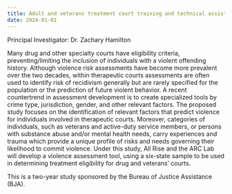```yaml
---
title: Adult and veterans treatment court training and technical assistance (2024-2025)
date: 2024-01-01
---
```


Principal Investigator: Dr. Zachary Hamilton

<!--more-->

Many drug and other specialty courts have eligibility criteria, preventing/limiting the inclusion of individuals with a violent offending history. Although violence risk assessments have become more prevalent over the two decades, within therapeutic courts assessments are often used to identify risk of recidivism generally but are rarely specified for the population or the prediction of future violent behavior. A recent countertrend in assessment development is to create specialized tools by crime type, jurisdiction, gender, and other relevant factors. The proposed study focuses on the identification of relevant factors that predict violence for individuals involved in therapeutic courts. Moreover, categories of individuals, such as veterans and active-duty service members, or persons with substance abuse and/or mental health needs, carry experiences and trauma which provide a unique profile of risks and needs governing their likelihood to commit violence. Under this study, All Rise and the ARC Lab will develop a violence assessment tool, using a six-state sample to be used in determining treatment eligibility for drug and veterans’ courts.

This is a two-year study sponsored by the Bureau of Justice Assistance (BJA).
